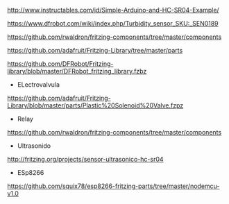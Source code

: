 http://www.instructables.com/id/Simple-Arduino-and-HC-SR04-Example/


https://www.dfrobot.com/wiki/index.php/Turbidity_sensor_SKU:_SEN0189

https://github.com/rwaldron/fritzing-components/tree/master/components

https://github.com/adafruit/Fritzing-Library/tree/master/parts

https://github.com/DFRobot/Fritzing-library/blob/master/DFRobot_fritzing_library.fzbz

- ELectrovalvula

https://github.com/adafruit/Fritzing-Library/blob/master/parts/Plastic%20Solenoid%20Valve.fzpz

- Relay

https://github.com/rwaldron/fritzing-components/tree/master/components

- Ultrasonido 

http://fritzing.org/projects/sensor-ultrasonico-hc-sr04

- ESp8266

https://github.com/squix78/esp8266-fritzing-parts/tree/master/nodemcu-v1.0
